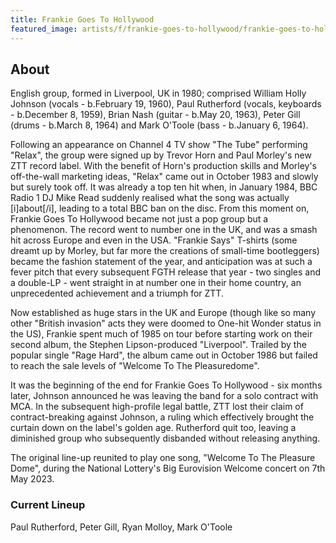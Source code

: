 ```yaml
---
title: Frankie Goes To Hollywood
featured_image: artists/f/frankie-goes-to-hollywood/frankie-goes-to-hollywood.jpg
---
```

## About

English group, formed in Liverpool, UK in 1980; comprised William Holly Johnson (vocals - b.February 19, 1960), Paul Rutherford (vocals, keyboards - b.December 8, 1959), Brian Nash (guitar - b.May 20, 1963), Peter Gill (drums - b.March 8, 1964) and Mark O'Toole (bass - b.January 6, 1964). 

Following an appearance on Channel 4 TV show "The Tube" performing "Relax", the group were signed up by Trevor Horn and Paul Morley's new ZTT record label. With the benefit of Horn's production skills and Morley's off-the-wall marketing ideas, "Relax" came out in October 1983 and slowly but surely took off. It was already a top ten hit when, in January 1984, BBC Radio 1 DJ Mike Read suddenly realised what the song was actually [i]about[/i], leading to a total BBC ban on the disc. From this moment on, Frankie Goes To Hollywood became not just a pop group but a phenomenon. The record went to number one in the UK, and was a smash hit across Europe and even in the USA. "Frankie Says" T-shirts (some dreamt up by Morley, but far more the creations of small-time bootleggers) became the fashion statement of the year, and anticipation was at such a fever pitch that every subsequent FGTH release that year - two singles and a double-LP - went straight in at number one in their home country, an unprecedented achievement and a triumph for ZTT.

Now established as huge stars in the UK and Europe (though like so many other "British invasion" acts they were doomed to One-hit Wonder status in the US), Frankie spent much of 1985 on tour before starting work on their second album, the Stephen Lipson-produced "Liverpool". Trailed by the popular single "Rage Hard", the album came out in October 1986 but failed to reach the sale levels of "Welcome To The Pleasuredome".

It was the beginning of the end for Frankie Goes To Hollywood - six months later, Johnson announced he was leaving the band for a solo contract with MCA. In the subsequent high-profile legal battle, ZTT lost their claim of contract-breaking against Johnson, a ruling which effectively brought the curtain down on the label's golden age. Rutherford quit too, leaving a diminished group who subsequently disbanded without releasing anything.

The original line-up reunited to play one song, "Welcome To The Pleasure Dome", during the National Lottery's Big Eurovision Welcome concert on 7th May 2023.

### Current Lineup

Paul Rutherford, Peter Gill, Ryan Molloy, Mark O'Toole

